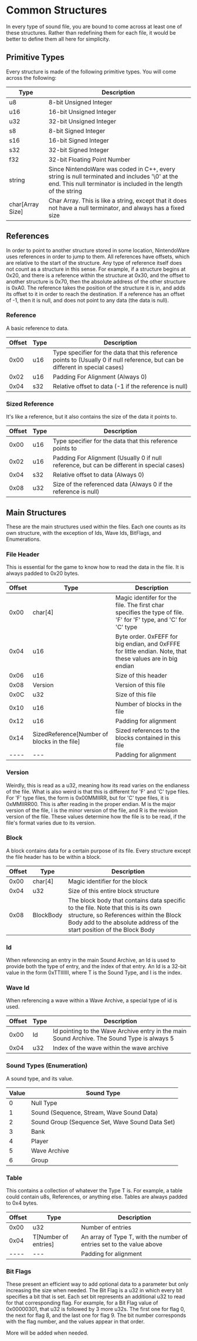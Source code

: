 # Common Structures
In every type of sound file, you are bound to come across at least one of these structures. Rather than redefining them for each file, it would be better to define them all here for simplicity.

## Primitive Types
Every structure is made of the following primitive types. You will come across the following:

| **Type** | **Description** |
|----------|-----------------|
|u8|8-bit Unsigned Integer|
|u16|16-bit Unsigned Integer|
|u32|32-bit Unsigned Integer|
|s8|8-bit Signed Integer|
|s16|16-bit Signed Integer|
|s32|32-bit Signed Integer|
|f32|32-bit Floating Point Number|
|string|Since NintendoWare was coded in C++, every string is null terminated and includes '\0' at the end. This null terminator is included in the length of the string|
|char[Array Size]|Char Array. This is like a string, except that it does not have a null terminator, and always has a fixed size|

## References
In order to point to another structure stored in some location, NintendoWare uses references in order to jump to them. All references have offsets, which are relative to the start of the structure. Any type of reference itself does not count as a structure in this sense. For example, if a structure begins at 0x20, and there is a reference within the structure at 0x30, and the offset to another structure is 0x70, then the absolute address of the other structure is 0xA0. The reference takes the position of the structure it is in, and adds its offset to it in order to reach the destination. If a reference has an offset of -1, then it is null, and does not point to any data (the data is null).

### Reference
A basic reference to data.

| **Offset** | **Type** | **Description** |
|------------|----------|-----------------|
|0x00|u16|Type specifier for the data that this reference points to (Usually 0 if null reference, but can be different in special cases)|
|0x02|u16|Padding For Alignment (Always 0)|
|0x04|s32|Relative offset to data (-1 if the reference is null)|

### Sized Reference
It's like a reference, but it also contains the size of the data it points to.

| **Offset** | **Type** | **Description** |
|------------|----------|-----------------|
|0x00|u16|Type specifier for the data that this reference points to|
|0x02|u16|Padding For Alignment (Usually 0 if null reference, but can be different in special cases)|
|0x04|s32|Relative offset to data (Always 0)|
|0x08|u32|Size of the referenced data (Always 0 if the reference is null)|

## Main Structures
These are the main structures used within the files. Each one counts as its own structure, with the exception of Ids, Wave Ids, BitFlags, and Enumerations.

### File Header
This is essential for the game to know how to read the data in the file. It is always padded to 0x20 bytes.

| **Offset** | **Type** | **Description** |
|------------|----------|-----------------|
|0x00|char[4]|Magic identifer for the file. The first char specifies the type of file. 'F' for 'F' type, and 'C' for 'C' type|
|0x04|u16|Byte order. 0xFEFF for big endian, and 0xFFFE for little endian. Note, that these values are in big endian|
|0x06|u16|Size of this header|
|0x08|Version|Version of this file|
|0x0C|u32|Size of this file|
|0x10|u16|Number of blocks in the file|
|0x12|u16|Padding for alignment|
|0x14|SizedReference[Number of blocks in the file]|Sized references to the blocks contained in this file|
|----|---|Padding for alignment|

### Version
Weirdly, this is read as a u32, meaning how its read varies on the endianess of the file. What is also weird is that this is different for 'F' and 'C' type files. For 'F' type files, the form is 0x00MMIIRR, but for 'C' type files, it is 0xMMIIRR00. This is after reading in the proper endian. M is the major version of the file, I is the minor version of the file, and R is the revision version of the file. These values determine how the file is to be read, if the file's format varies due to its version.

### Block
A block contains data for a certain purpose of its file. Every structure except the file header has to be within a block.

| **Offset** | **Type** | **Description** |
|------------|----------|-----------------|
|0x00|char[4]|Magic identifier for the block|
|0x04|u32|Size of this entire block structure|
|0x08|BlockBody|The block body that contains data specific to the file. Note that this is its own structure, so References within the Block Body add to the absolute address of the start position of the Block Body|

### Id
When referencing an entry in the main Sound Archive, an Id is used to provide both the type of entry, and the index of that entry. An Id is a 32-bit value in the form 0xTTIIIIII, where T is the Sound Type, and I is the index.

### Wave Id
When referencing a wave within a Wave Archive, a special type of id is used.

| **Offset** | **Type** | **Description** |
|------------|----------|-----------------|
|0x00|Id|Id pointing to the Wave Archive entry in the main Sound Archive. The Sound Type is always 5|
|0x04|u32|Index of the wave within the wave archive|

### Sound Types (Enumeration)
A sound type, and its value.

| **Value** | **Sound Type** |
|-----------|----------------|
|0|Null Type|
|1|Sound (Sequence, Stream, Wave Sound Data)|
|2|Sound Group (Sequence Set, Wave Sound Data Set)|
|3|Bank|
|4|Player|
|5|Wave Archive|
|6|Group|

### Table<Type T>
This contains a collection of whatever the Type T is. For example, a table could contain u8s, References, or anything else. Tables are always padded to 0x4 bytes.

| **Offset** | **Type** | **Description** |
|------------|----------|-----------------|
|0x00|u32|Number of entries|
|0x04|T[Number of entries]|An array of Type T, with the number of entries set to the value above|
|----|---|Padding for alignment|

### Bit Flags
These present an efficient way to add optional data to a parameter but only increasing the size when needed. The Bit Flag is a u32 in which every bit specifies a bit that is set. Each set bit represents an additional u32 to read for that corresponding flag. For example, for a Bit Flag value of 0x00000301, that u32 is followed by 3 more u32s. The first one for flag 0, the next for flag 8, and the last one for flag 9. The bit number corresponds with the flag number, and the values appear in that order.

More will be added when needed.